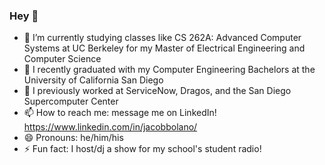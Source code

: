 ### Hey 👋


- 🔭 I’m currently studying classes like CS 262A: Advanced Computer Systems at UC Berkeley for my Master of Electrical Engineering and Computer Science
- 🌱 I recently graduated with my Computer Engineering Bachelors at the University of California San Diego
- 👔 I previously worked at ServiceNow, Dragos, and the San Diego Supercomputer Center
- 📫 How to reach me: message me on LinkedIn! https://www.linkedin.com/in/jacobbolano/
- 😄 Pronouns: he/him/his
- ⚡ Fun fact: I host/dj a show for my school's student radio!
